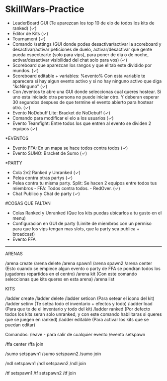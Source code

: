 # SkillWars-Practice

- LeaderBoard GUI (Te aparezcan los top 10 de elo de todos los kits de ranked) (✓)
- Editor de Kits (✓)
- Tournament (✓)
- Comando /settings (GUI donde podes desactivar/activar la scoreboard y desactivar/activar peticiones de duelo, activar/desactivar que gente pueda espectearte (solo para vips), para poner de dia o de noche, activar/desactivar visibilidad del chat solo para vos) (✓)
- Scoreboard que aparezcan los rangos y que el tab este dividido por mundos. (✓)
- Scoreboard editable + variables: %evento% Con esta variable te aparecera si hay algun evento activo y si no hay ninguno activo que diga "&cNinguno" (✓)
- Con /eventos te abre una GUI donde seleccionas cual queres hostear. Si uno esta iniciado otra persona no puede iniciar otro. Y deberan esperar 30 segundos despues de que termine el evento abierto para hostear otro. (✓)
- Evento NoDebuff Lite: Bracket de NoDebuff (✓)
- Comando para modificar el elo a los usuarios (✓)
- Evento Teamfight: Entre todos los que entren al evento se dividen 2 equipos (✓)

*EVENTOS

- Evento FFA: En un mapa se hace todos contra todos (✓)
- Evento SUMO: Bracket de Sumo (✓)

*PARTY

- Cola 2v2 Ranked y Unranked (✓)
- Pelea contra otras partys (✓)
- Pelea contra tu misma party. Split: Se hacen 2 equipos entre todos tus miembros - FFA: Todos contra todos. - RedOver. (✓)
- Chat Publico y Chat de party (✓)
  
#COSAS QUE FALTAN

- Colas Ranked y Unranked (Que los kits puedas ubicarlos a tu gusto en el menu)
- Configuracion en GUI de party (Limite de miembros con un permiso para que los vips tengan mas slots, que la party sea publica + broadcast)
- Evento FFA


--------------------------------------
ARENAS

/arena create <nombre>
/arena delete <nombre>
/arena spawn1 <nombre>
/arena spawn2 <nombre>
/arena center <nombre> (Esto cuando se empiece algun evento o party de FFA se pondran todos los jugadores repartidos en el centro)
/arena kit <kit> (Con este comando seleccionas que kits queres en esta arena)
/arena list

KITS

/ladder create <kit>
/ladder delete <kit>
/ladder seticon <kit> (Para setear el icono del kit)
/ladder setinv <kit> (Te setea todo el inventario + efectos y todo)
/ladder load <kit> (Para que te de el inventario y todo del kit)
/ladder ranked <kit> (Por defecto todos los kits seran solo unranked, y con este comando habilitaras si queres que se juegen en ranked)
/ladder editable <kit> (Para activar los kits que se puedan editar)
  
  Comandos:
/leave - para salir de cualquier evento
/evento <evento> setspawn

/ffa center
/ffa join

/sumo setspawn1
/sumo setspawn2
/sumo join

/ndl setspawn1
/ndl setspawn2
/ndl join

/tf setspawn1
/tf setspawn2
/tf join
